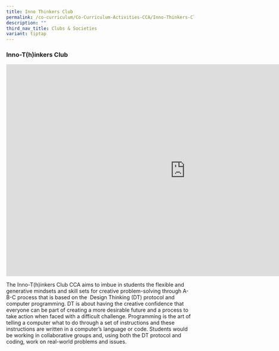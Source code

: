 ```yaml
---
title: Inno Thinkers Club
permalink: /co-curriculum/Co-Curriculum-Activities-CCA/Inno-Thinkers-Club/
description: ""
third_nav_title: Clubs & Societies​
variant: tiptap
---
```

<h3><strong>Inno-T(h)inkers&nbsp;Club</strong></h3>
<div class="iframe-wrapper">
<iframe height="569" width="960" allowfullscreen="true" frameborder="0" src="https://docs.google.com/presentation/d/e/2PACX-1vSKbzD9nyTfiwDLhPWKe1bvKxBl5G55qGSartbqVLGQ6KkpkY9BXvmS2YwWXSlEmT71cW5WcP8ZOpBH/embed?start=false&amp;loop=false&amp;delayms=3000"></iframe>
</div>
<p>The&nbsp;Inno-T(h)inkers&nbsp;Club&nbsp;CCA aims to imbue in students
the flexible and generative mindsets and skill sets for creative problem-solving
through A-B-C process that is based on the&nbsp; Design Thinking (DT) protocol
and computer programming. DT is about having the creative confidence that
everyone can be part of creating a more desirable future and a process
to take action when faced with a difficult challenge. Programming is the
art of telling a computer what to do through a set of instructions and
these instructions are written in a computer’s language or code. Students
would be working in collaborative groups and, using both the DT protocol
and coding, work on real-world problems and issues.</p>